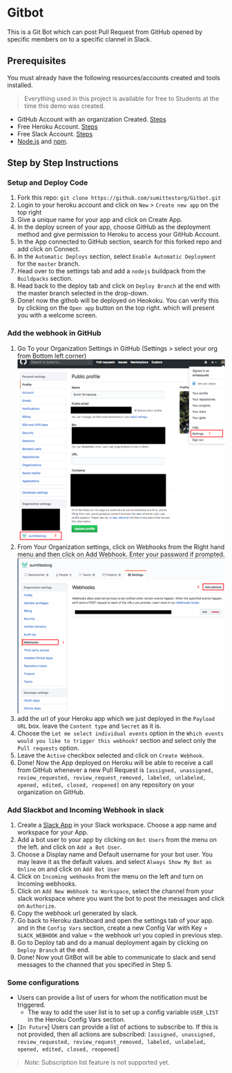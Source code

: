 # Gitbot

This is a Git Bot which can post Pull Request from GitHub opened by specific members on to a specific clannel in Slack.

## Prerequisites

You must already have the following resources/accounts created and tools installed.

> Everything used in this project is available for free to Students at the time this demo was created.

- GitHub Account with an organization Created. [Steps](Tutorial/prereq/GithubAccount.md)
- Free Heroku Account. [Steps](Tutorial/prereq/HerokuAccount.md)
- Free Slack Account. [Steps](Tutorial/prereq/SlackAccount.md)
- [Node.js](https://nodejs.org/en/download/package-manager/) and [npm](https://www.npmjs.com/get-npm).

## Step by Step Instructions

### Setup and Deploy Code

1. Fork this repo: `git clone https://github.com/sumittestorg/Gitbot.git`
2. Login to your heroku account and click on `New` > `Create new app` on the top right
3. Give a unique name for your app and click on Create App.
4. In the deploy screen of your app, choose GitHub as the deployment method and give permission to Heroku to access your GitHub Account.
5. In the App connected to GitHub section, search for this forked repo and add click on Connect.
6. In the `Automatic Deploys` section, select `Enable Automatic Deployment` for the `master` branch.
7. Head over to the settings tab and add a `nodejs` buildpack from the `Buildpacks` section.
8. Head back to the deploy tab and click on `Deploy Branch` at the end with the master branch selected in the drop-down.
9. Done! now the githob will be deployed on Heokoku. You can verify this by clicking on the `Open app` button on the top right. which will present you with a welcome screen.

### Add the webhook in GitHub
1. Go To your Organization Settings in GitHub (Settings > select your org from Bottom left corner)
   ![img](Tutorial/steps/img/1.png)
2. From Your Organization settings, click on Webhooks from the Right hand menu and then click on Add Webhook. Enter your password if prompted.
![img](Tutorial/steps/img/2.png)
3. add the url of your Heroku app which we just deployed in the `Payload URL` box. leave the `Content type` and `Secret` as it is.
4. Choose the `Let me select individual events` option in the `Which events would you like to trigger this webhook?` section and select only the `Pull requests` option.
5. Leave the `Active` checkbox selected and click on `Create Webhook`.
6. Done! Now the App deployed on Heroku will be able to receive a call from GitHub whenever a new Pull Request is `[assigned, unassigned, review_requested, review_request_removed, labeled, unlabeled, opened, edited, closed, reopened]` on any repository on your organization on GitHub.

### Add Slackbot and Incoming Webhook in slack
1. Create a [Slack App](https://api.slack.com/apps/new) in your Slack workspace. Choose a app name and workspace for your App.
2. Add a bot user to your app by clicking on `Bot Users` from the menu on the left. and click on  `Add a Bot User`.
3. Choose a Display name and Default username for your bot user. You may leave it as the default values. and select `Always Show My Bot as Online` on and click on `Add Bot User`
4. Click on `Incoming webhooks` from the menu on the left and turn on Incoming webhooks.
5. Click on `Add New Webhook to Workspace`, select the channel from your slack workspace where you want the bot to post the messages and click on `Authorize`.
6. Copy the webhook url generated by slack.
7. Go back to Heroku dashboard and open the settings tab of your app. and in the `Config Vars` section, create a new Config Var with Key = `SLACK_WEBHOOK` and value = the webhook url you copied in previous step.
8. Go to Deploy tab and do a manual deployment again by clicking on `Deploy Branch` at the end.
9. Done! Now yout GitBot will be able to communicate to slack and send messages to the channed that you specified in Step 5.

### Some configurations

- Users can provide a list of users for whom the notification must be triggered. 
  - The way to add the user list is to set up a config variable `USER_LIST` in the Heroku Config Vars section.
- [`In Future`] Users can provide a list of actions to subscribe to. If this is not provided, then all actions are subscribed: `[assigned, unassigned, review_requested, review_request_removed, labeled, unlabeled, opened, edited, closed, reopened]`
> *Note*:  Subscription list feature is not supported yet.